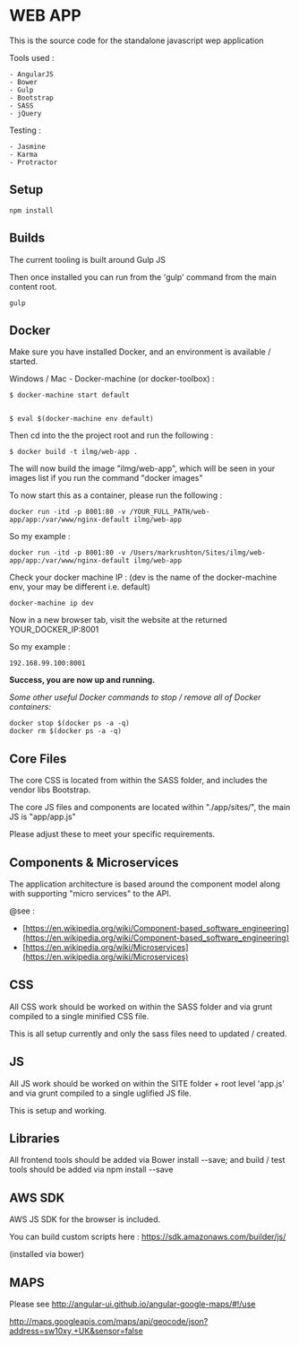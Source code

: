 WEB APP
===============

This is the source code for the standalone javascript wep application

Tools used : 

    - AngularJS 
    - Bower
    - Gulp
    - Bootstrap 
    - SASS
    - jQuery 
    
    
Testing : 

    - Jasmine
    - Karma 
    - Protractor
    
   
Setup
---------------


```
npm install
```

Builds
-------------

The current tooling is built around Gulp JS

Then once installed you can run from the 'gulp' command from the main content root. 


```
gulp
```


Docker
-------------

Make sure you have installed Docker, and an environment is available / started.

Windows / Mac - Docker-machine (or docker-toolbox) : 

     
    $ docker-machine start default
    
   
    $ eval $(docker-machine env default)
    
Then cd into the the project root and run the following : 


    $ docker build -t ilmg/web-app .


The will now build the image "ilmg/web-app", which will be seen in your images list if you run the command "docker images"

To now start this as a container, please run the following : 


    docker run -itd -p 8001:80 -v /YOUR_FULL_PATH/web-app/app:/var/www/nginx-default ilmg/web-app
   

So my example : 

    docker run -itd -p 8001:80 -v /Users/markrushton/Sites/ilmg/web-app/app:/var/www/nginx-default ilmg/web-app


Check your docker machine IP : (dev is the name of the docker-machine env, your may be different i.e. default) 

    docker-machine ip dev 

Now in a new browser tab, visit the website at the returned YOUR_DOCKER_IP:8001 

So my example : 

    192.168.99.100:8001


**Success, you are now up and running.** 


*Some other useful Docker commands to stop / remove all of Docker containers:*

    docker stop $(docker ps -a -q)
    docker rm $(docker ps -a -q)






Core Files
-------------

The core CSS is located from within the SASS folder, and includes the vendor libs Bootstrap. 
 
The core JS files and components are located within "./app/sites/", the main JS is "app/app.js"

Please adjust these to meet your specific requirements. 


Components & Microservices
--------------------------

The application architecture is based around the component model along with supporting "micro services" to the API.

@see : 
 
  - [https://en.wikipedia.org/wiki/Component-based_software_engineering](https://en.wikipedia.org/wiki/Component-based_software_engineering)
  - [https://en.wikipedia.org/wiki/Microservices](https://en.wikipedia.org/wiki/Microservices)
  


CSS
-------------

All CSS work should be worked on within the SASS folder and via grunt compiled to a single minified CSS file. 

This is all setup currently and only the sass files need to updated / created.


JS
-------------

All JS work should be worked on within the SITE folder + root level 'app.js' and via grunt compiled to a single uglified JS file. 

This is setup and working.


Libraries
-------------

All frontend tools should be added via Bower install --save; and build / test tools should be added via npm install --save


AWS SDK
-------------

AWS JS SDK for the browser is included. 

You can build custom scripts here : https://sdk.amazonaws.com/builder/js/

(installed via bower)


MAPS
---------------------

Please see http://angular-ui.github.io/angular-google-maps/#!/use

http://maps.googleapis.com/maps/api/geocode/json?address=sw10xy,+UK&sensor=false

